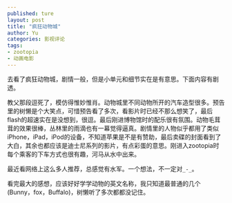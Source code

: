 ```yaml
---
published: ture
layout: post
title: "疯狂动物城"
author: Yu
categories: 影视评论
tags:
- zootopia
- 动画电影
---
```


去看了疯狂动物城，剧情一般，但是小单元和细节实在是有意思。下面内容有剧透。


教父那段逗死了，模仿得惟妙惟肖。动物城里不同动物所开的汽车造型很多。预告里的树懒是个大笑点，可惜预告看了多次，看影片时已经不那么想笑了，最后flash的超速实在是没想到，很逗。最后刚进博物馆时的配乐很有氛围。动物毛茸茸的效果很棒，丛林里的雨滴也有一幕觉得逼真。剧情里的人物似乎都用了类似iPhone，iPad，iPod的设备，不知道苹果是不是有赞助，最后卖碟的封面看到了大白，其余也都应该是迪士尼系列的影片，有点彩蛋的意思。刚进入zootopia时每个乘客的下车方式也很有趣，河马从水中出来。

最近看网络上这么多人推荐，总感觉有水军。一个想法，不一定对`_-_`。

看完最大的感想，应该好好学学动物的英文名称，我只知道最普通的几个(Bunny，fox，Buffalo)，树懒听了多次都都没记住。
